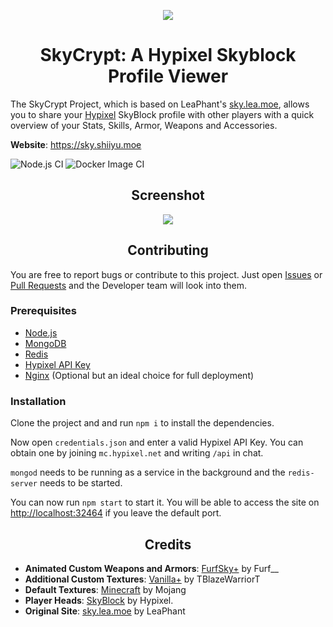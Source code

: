 <p align="center"><img src="https://i.imgur.com/Ij5J9G9.png"></p>
<h1 align="center">SkyCrypt: A Hypixel Skyblock Profile Viewer</h1>

The SkyCrypt Project, which is based on LeaPhant's [sky.lea.moe](https://sky.lea.moe), allows you to share your <a href="https://hypixel.net/">Hypixel</a> SkyBlock profile with other players with a quick overview of your Stats, Skills, Armor, Weapons and Accessories.

**Website**: https://sky.shiiyu.moe

![Node.js CI](https://github.com/SkyCryptWebsite/SkyCrypt/workflows/Node.js%20CI/badge.svg) 
![Docker Image CI](https://github.com/SkyCryptWebsite/SkyCrypt/workflows/Docker%20Image%20CI/badge.svg) 
<h2 align="center">Screenshot</h1>

<p align="center"><img src="https://i.imgur.com/aa7HCev.png"></p>

<h2 align="center">Contributing</h1>

You are free to report bugs or contribute to this project. Just open <a href="../../issues">Issues</a> or <a href="../../pulls">Pull Requests</a> and the Developer team will look into them.

<h3>Prerequisites</h3>

- <a href="https://nodejs.org/">Node.js</a>
- <a href="https://docs.mongodb.com/manual/administration/install-community/">MongoDB</a>
- <a href="https://redis.io/">Redis</a>
- <a href="https://api.hypixel.net/">Hypixel API Key</a>
- <a href="https://www.nginx.com/">Nginx</a> (Optional but an ideal choice for full deployment)


<h3>Installation</h3>

Clone the project and and run `npm i` to install the dependencies.

Now open `credentials.json` and enter a valid Hypixel API Key. You can obtain one by joining `mc.hypixel.net` and writing `/api` in chat.

`mongod` needs to be running as a service in the background and the `redis-server` needs to be started.

You can now run `npm start` to start it. You will be able to access the site on <a href="http://localhost:32464">http://localhost:32464</a> if you leave the default port.

<h2 align="center">Credits</h2>

- **Animated Custom Weapons and Armors**: <a href="https://hypixel.net/threads/2138599/">FurfSky+</a> by Furf__
- **Additional Custom Textures**: <a href="https://hypixel.net/threads/2147652/">Vanilla+</a> by TBlazeWarriorT
- **Default Textures**: <a href="https://www.minecraft.net/">Minecraft</a> by Mojang
- **Player Heads**: <a href="https://hypixel.net/forums/skyblock.157/">SkyBlock</a> by Hypixel. 
- **Original Site**: <a href="https://sky.lea.moe/">sky.lea.moe</a> by LeaPhant




